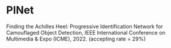 # PINet
Finding the Achilles Heel: Progressive Identification Network for Camouflaged Object Detection, IEEE International Conference on Multimedia &amp; Expo (ICME), 2022. (accepting rate = 29%)
